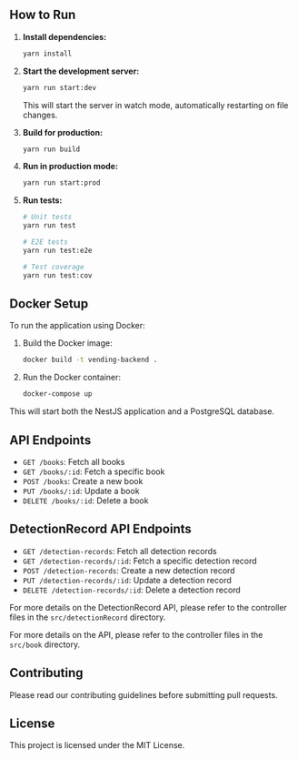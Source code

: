 ## How to Run

1. **Install dependencies:**

   ```bash
   yarn install
   ```

2. **Start the development server:**

   ```bash
   yarn run start:dev
   ```

   This will start the server in watch mode, automatically restarting on file changes.

3. **Build for production:**

   ```bash
   yarn run build
   ```

4. **Run in production mode:**

   ```bash
   yarn run start:prod
   ```

5. **Run tests:**

   ```bash
   # Unit tests
   yarn run test

   # E2E tests
   yarn run test:e2e

   # Test coverage
   yarn run test:cov
   ```

## Docker Setup

To run the application using Docker:

1. Build the Docker image:

   ```bash
   docker build -t vending-backend .
   ```

2. Run the Docker container:

   ```bash
   docker-compose up
   ```

This will start both the NestJS application and a PostgreSQL database.

## API Endpoints

- `GET /books`: Fetch all books
- `GET /books/:id`: Fetch a specific book
- `POST /books`: Create a new book
- `PUT /books/:id`: Update a book
- `DELETE /books/:id`: Delete a book

## DetectionRecord API Endpoints

- `GET /detection-records`: Fetch all detection records
- `GET /detection-records/:id`: Fetch a specific detection record
- `POST /detection-records`: Create a new detection record
- `PUT /detection-records/:id`: Update a detection record
- `DELETE /detection-records/:id`: Delete a detection record

For more details on the DetectionRecord API, please refer to the controller files in the `src/detectionRecord` directory.

For more details on the API, please refer to the controller files in the `src/book` directory.

## Contributing

Please read our contributing guidelines before submitting pull requests.

## License

This project is licensed under the MIT License.
